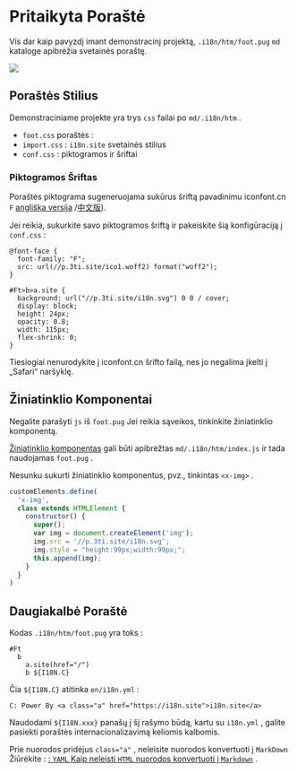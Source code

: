 # Pritaikyta Poraštė

Vis dar kaip pavyzdį imant demonstracinį projektą, `.i18n/htm/foot.pug` `md` kataloge apibrėžia svetainės poraštę.

![](https://p.3ti.site/1721286077.avif)

## Poraštės Stilius

Demonstraciniame projekte yra trys `css` failai po `md/.i18n/htm` .

* `foot.css` poraštės :
* `import.css` : `i18n.site` svetainės stilius
* `conf.css` : piktogramos ir šriftai

### Piktogramos Šriftas

Poraštės piktograma sugeneruojama sukūrus šriftą pavadinimu iconfont.cn `F` [angliška versija](https://www.iconfont.cn/?lang=en-us) /[中文版](https://www.iconfont.cn/?lang=zh)).

Jei reikia, sukurkite savo piktogramos šriftą ir pakeiskite šią konfigūraciją į `conf.css` :

```
@font-face {
  font-family: "F";
  src: url(//p.3ti.site/ico1.woff2) format("woff2");
}

#Ft>b>a.site {
  background: url("//p.3ti.site/i18n.svg") 0 0 / cover;
  display: block;
  height: 24px;
  opacity: 0.8;
  width: 115px;
  flex-shrink: 0;
}
```

Tiesiogiai nenurodykite į iconfont.cn šrifto failą, nes jo negalima įkelti į „Safari“ naršyklę.

## Žiniatinklio Komponentai

Negalite parašyti `js` iš `foot.pug` Jei reikia sąveikos, tinkinkite žiniatinklio komponentą.

[Žiniatinklio komponentas](https://www.freecodecamp.org/news/build-your-first-web-component/) gali būti apibrėžtas `md/.i18n/htm/index.js` ir tada naudojamas `foot.pug` .

Nesunku sukurti žiniatinklio komponentus, pvz., tinkintas `<x-img>` .

```js
customElements.define(
  'x-img',
  class extends HTMLElement {
    constructor() {
      super();
      var img = document.createElement('img');
      img.src = '//p.3ti.site/i18n.svg';
      img.style = "height:99px;width:99px;";
      this.append(img);
    }
  }
)
```

## Daugiakalbė Poraštė

Kodas `.i18n/htm/foot.pug` yra toks :

```
#Ft
  b
    a.site(href="/")
    b ${I18N.C}
```

Čia `${I18N.C}` atitinka `en/i18n.yml` :

```
C: Power By <a class="a" href="https://i18n.site">i18n.site</a>
```

Naudodami `${I18N.xxx}` panašų į šį rašymo būdą, kartu su `i18n.yml` , galite pasiekti poraštės internacionalizavimą keliomis kalbomis.

Prie nuorodos pridėjus `class="a"` , neleisite nuorodos konvertuoti į `MarkDown` Žiūrėkite :
 [: `YAML` Kaip neleisti `HTML` nuorodos konvertuoti į `Markdown`](/i18/qa#H2) .